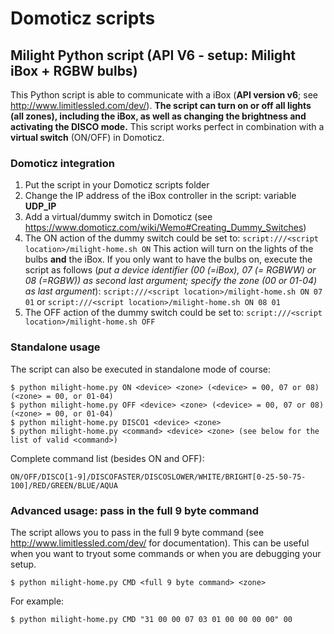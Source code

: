 # Domoticz scripts 
## Milight Python script (API V6 - setup: Milight iBox + RGBW bulbs)
This Python script is able to communicate with a iBox (**API version v6**; see http://www.limitlessled.com/dev/). **The script can turn on or off all lights (all zones), including the iBox, as well as changing the brightness and activating the DISCO mode.** This script works perfect in combination with a **virtual switch** (ON/OFF) in Domoticz.


### Domoticz integration ###

1. Put the script in your Domoticz scripts folder
2. Change the IP address of the iBox controller in the script: variable **UDP_IP**
3. Add a virtual/dummy switch in Domoticz (see https://www.domoticz.com/wiki/Wemo#Creating_Dummy_Switches)
4. The ON action of the dummy switch could be set to: `script:///<script location>/milight-home.sh ON`
This action will turn on the lights of the bulbs **and** the iBox. If you only want to have the bulbs on, execute the script as follows (_put a device identifier (00 (=iBox), 07 (= RGBWW) or 08 (=RGBW)) as second last argument; specify the zone (00 or 01-04) as last argument_): `script:///<script location>/milight-home.sh ON 07 01` or `script:///<script location>/milight-home.sh ON 08 01`
5. The OFF action of the dummy switch could be set to: `script:///<script location>/milight-home.sh OFF`


### Standalone usage ###
   
The script can also be executed in standalone mode of course: 

    $ python milight-home.py ON <device> <zone> (<device> = 00, 07 or 08) (<zone> = 00, or 01-04)
    $ python milight-home.py OFF <device> <zone> (<device> = 00, 07 or 08) (<zone> = 00, or 01-04)
    $ python milight-home.py DISCO1 <device> <zone>
    $ python milight-home.py <command> <device> <zone> (see below for the list of valid <command>)

Complete command list (besides ON and OFF):

    ON/OFF/DISCO[1-9]/DISCOFASTER/DISCOSLOWER/WHITE/BRIGHT[0-25-50-75-100]/RED/GREEN/BLUE/AQUA


### Advanced usage: pass in the full 9 byte command ###

The script allows you to pass in the full 9 byte command (see http://www.limitlessled.com/dev/ for documentation). This can be useful when you want to tryout some commands or when you are debugging your setup.

    $ python milight-home.py CMD <full 9 byte command> <zone>

For example:

    $ python milight-home.py CMD "31 00 00 07 03 01 00 00 00 00" 00
